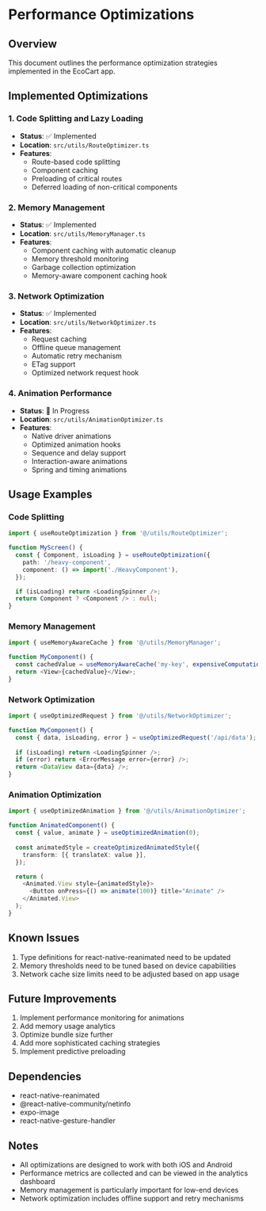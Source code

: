# Performance Optimizations

## Overview
This document outlines the performance optimization strategies implemented in the EcoCart app.

## Implemented Optimizations

### 1. Code Splitting and Lazy Loading
- **Status**: ✅ Implemented
- **Location**: `src/utils/RouteOptimizer.ts`
- **Features**:
  - Route-based code splitting
  - Component caching
  - Preloading of critical routes
  - Deferred loading of non-critical components

### 2. Memory Management
- **Status**: ✅ Implemented
- **Location**: `src/utils/MemoryManager.ts`
- **Features**:
  - Component caching with automatic cleanup
  - Memory threshold monitoring
  - Garbage collection optimization
  - Memory-aware component caching hook

### 3. Network Optimization
- **Status**: ✅ Implemented
- **Location**: `src/utils/NetworkOptimizer.ts`
- **Features**:
  - Request caching
  - Offline queue management
  - Automatic retry mechanism
  - ETag support
  - Optimized network request hook

### 4. Animation Performance
- **Status**: 🚧 In Progress
- **Location**: `src/utils/AnimationOptimizer.ts`
- **Features**:
  - Native driver animations
  - Optimized animation hooks
  - Sequence and delay support
  - Interaction-aware animations
  - Spring and timing animations

## Usage Examples

### Code Splitting
```typescript
import { useRouteOptimization } from '@/utils/RouteOptimizer';

function MyScreen() {
  const { Component, isLoading } = useRouteOptimization({
    path: '/heavy-component',
    component: () => import('./HeavyComponent'),
  });

  if (isLoading) return <LoadingSpinner />;
  return Component ? <Component /> : null;
}
```

### Memory Management
```typescript
import { useMemoryAwareCache } from '@/utils/MemoryManager';

function MyComponent() {
  const cachedValue = useMemoryAwareCache('my-key', expensiveComputation());
  return <View>{cachedValue}</View>;
}
```

### Network Optimization
```typescript
import { useOptimizedRequest } from '@/utils/NetworkOptimizer';

function MyComponent() {
  const { data, isLoading, error } = useOptimizedRequest('/api/data');
  
  if (isLoading) return <LoadingSpinner />;
  if (error) return <ErrorMessage error={error} />;
  return <DataView data={data} />;
}
```

### Animation Optimization
```typescript
import { useOptimizedAnimation } from '@/utils/AnimationOptimizer';

function AnimatedComponent() {
  const { value, animate } = useOptimizedAnimation(0);
  
  const animatedStyle = createOptimizedAnimatedStyle({
    transform: [{ translateX: value }],
  });

  return (
    <Animated.View style={animatedStyle}>
      <Button onPress={() => animate(100)} title="Animate" />
    </Animated.View>
  );
}
```

## Known Issues
1. Type definitions for react-native-reanimated need to be updated
2. Memory thresholds need to be tuned based on device capabilities
3. Network cache size limits need to be adjusted based on app usage

## Future Improvements
1. Implement performance monitoring for animations
2. Add memory usage analytics
3. Optimize bundle size further
4. Add more sophisticated caching strategies
5. Implement predictive preloading

## Dependencies
- react-native-reanimated
- @react-native-community/netinfo
- expo-image
- react-native-gesture-handler

## Notes
- All optimizations are designed to work with both iOS and Android
- Performance metrics are collected and can be viewed in the analytics dashboard
- Memory management is particularly important for low-end devices
- Network optimization includes offline support and retry mechanisms 